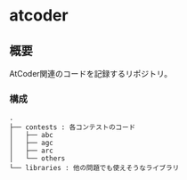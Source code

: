 # atcoder

## 概要

AtCoder関連のコードを記録するリポジトリ。

### 構成

```
.
├── contests : 各コンテストのコード
│   ├── abc
│   ├── agc
│   ├── arc
│   └── others
└── libraries : 他の問題でも使えそうなライブラリ
```

